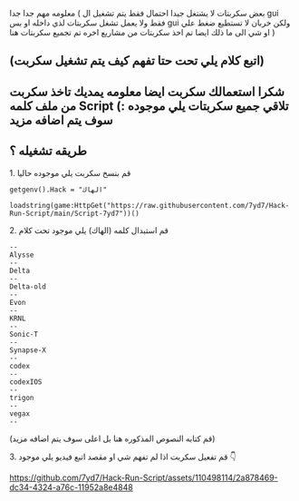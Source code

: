 معلومه مهم جدا جدا ( بعض سكربتات لا يشتغل جيدا احتمال فقط يتم تشغيل ال gui فقط ولا يعمل تشغل سكربتات لذي داخله او بس gui ولكن خربان لا تستطيع ضغط علي او شي الى ما ذلك ايضا تم اخذ سكربتات من مشاريع اخره تم تجميع سكربتات هنا )
## <summary> (اتبع كلام يلي تحت حتا تفهم كيف يتم تشغيل سكربت) </summary>

شكرا استعمالك سكربت ايضا معلومه يمديك تاخذ سكربت من ملف كلمه Script تلاقي جميع سكربتات يلي موجوده :) سوف يتم اضافه مزيد
--
 ## طريقه تشغيله ؟
 <summary> 1. قم بنسخ سكربت يلي موجوده حاليا </summary>

 ```
getgenv().Hack = "الهاك"

loadstring(game:HttpGet("https://raw.githubusercontent.com/7yd7/Hack-Run-Script/main/Script-7yd7"))()
 ```

 <summary> 2. قم استبدال كلمه (الهاك) يلي موجود تحت كلام </summary>

```
--
Alysse
--
Delta
--
Delta-old
--
Evon
--
KRNL
--
Sonic-T
--
Synapse-X
--
codex
--
codexIOS
--
trigon
--
vegax
--
```

(قم كتابه النصوص المذكوره هنا بل اعلى سوف يتم اضافه مزيد)
 <summary> 3. قم تفعيل سكربت اذا لم تفهم شي او مقصد اتبع فيديو يلي موجود 👇 </summary>
 
https://github.com/7yd7/Hack-Run-Script/assets/110498114/2a878469-dc34-4324-a76c-11952a8e4848
